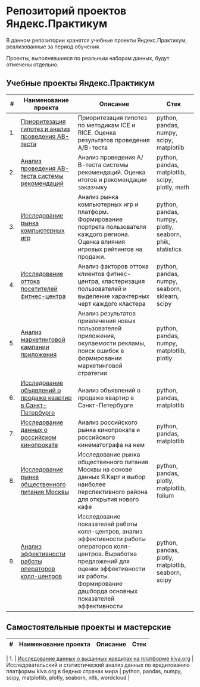 # Репозиторий проектов Яндекс.Практикум

В данном репозитории хранятся учебные проекты Яндекс.Практикум, реализованные за период обучения.

Проекты, выполнявшиеся по реальным наборам данных, будут отмечены отдельно.

## Учебные проекты Яндекс.Практикум

| #    | Наименование проекта                | Описание                                                     | Стек                                                         |
| ---- | ------------------------------------------------------------ | ------------------------------------------------------------ | ------------------------------------------------------------ |
| 1.   | [Приоритезация гипотез и анализ проведения АВ-теста](https://github.com/ElDenso/Data_Analyst_YaPraktikum/tree/main/AB_Test_project) | Приоритезация гипотез по методикам ICE и RICE. Оценка результатов проведения А/В-теста | python, pandas, numpy, scipy, matplotlib       |
| 2.   | [Анализ проведения АВ-теста системы рекомендаций](https://github.com/ElDenso/Data_Analyst_YaPraktikum/tree/main/Final_AB_Test_project) | Анализ проведения А/В-теста системы рекомендаций. Оценка итогов и рекомендации заказчику | python, pandas, matplotlib, scipy, plotly, math |
| 3.   | [Исследование рынка компьютерных игр](https://github.com/ElDenso/Data_Analyst_YaPraktikum/tree/main/Gaming_analysis) | Анализ рынка компьютерных игр и платформ. Формирование портрета пользователя каждого региона. Оценка влияния игровых рейтингов на продажи.             | python, pandas, numpy, plotly, seaborn, phik, statistics |
| 4.   | [Исследование оттока посетителей фитнес-центра](https://github.com/ElDenso/Data_Analyst_YaPraktikum/tree/main/ML_Basics_project) | Анализ факторов оттока клиентов фитнес-центра, кластеризация пользователей и выделение характерных черт каждого кластера             | python, pandas, numpy, seaborn, sklearn, scipy |
| 5.   | [Анализ маркетинговой кампании приложения](https://github.com/ElDenso/Data_Analyst_YaPraktikum/tree/main/Marketing_analysis_project) | Анализ результатов привлечения новых пользователей приложения, окупаемости рекламы, поиск ошибок в формировании маркетинговой стратегии             | python, pandas, numpy, matplotlib, plotly |
| 6.   | [Исследование объявлений о продаже квартир в Санкт-Петербурге](https://github.com/ElDenso/Data_Analyst_YaPraktikum/tree/main/SPb_realty_project) | Анализ объявлений о продаже квартир в Санкт-Петербурге             | python, pandas, matplotlib |
| 7.   | [Исследование данных о российском кинопрокате](https://github.com/ElDenso/Data_Analyst_YaPraktikum/tree/main/Russian_films_analysis) | Анализ российского рынка кинопроката и российского кинематографа на нем             | python, pandas, matplotlib |
| 8.   | [Исследование рынка общественного питания Москвы](https://github.com/ElDenso/Data_Analyst_YaPraktikum/tree/main/Moscow_Food_project) | Исследование рынка общественного питания Москвы на основе данных Я.Карт и выбор наиболее перспективного района для открытия нового кафе             | python, pandas, plotly, matplotlib, folium |
| 9.   | [Анализ эффективности работы операторов колл-центров](https://github.com/ElDenso/Data_Analyst_YaPraktikum/tree/main/Telecom_final_project) | Исследование показателей работы колл-центров, анализ эффективности работы операторов колл-центров. Выработка предложений для оценки эффективности их работы. Формирование дашборда основных показателей эффективности             | python, pandas, plotly, matplotlib, seaborn, scipy |
## Самостоятельные проекты и мастерские

| #    | Наименование проекта                | Описание                                                     | Стек                                                         |
| ---- | ------------------------------------------------------------ | ------------------------------------------------------------ | ------------------------------------------------------------ |

| 1.   | [Исследование данных о выданных кредитах на платформе kiva.org](https://github.com/ElDenso/Data_Analyst_YaPraktikum/tree/main/KIVA_Analysis) | Исследовательский и статистический анализ данных по кредитованию платформы kiva.org в бедных странах мира | python, pandas, numpy, scipy, matplotlib, plotly, seaborn, nltk, wordcloud       |
